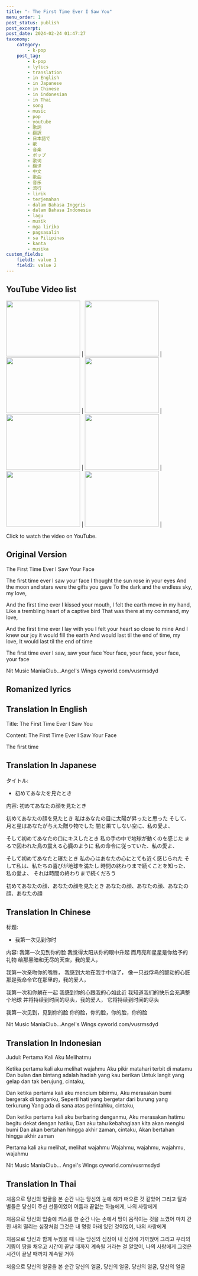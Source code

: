 ```yaml
---
title: "- The First Time Ever I Saw You"
menu_order: 1
post_status: publish
post_excerpt: 
post_date: 2024-02-24 01:47:27
taxonomy:
    category:
        - k-pop
    post_tag:
        - k-pop
        - lylics
        - translation
        - in English
        - in Japanese
        - in Chinese
        - in indonesian
        - in Thai
        - song
        - music
        - pop
        - youtube
        - 歌詞
        - 翻訳
        - 日本語で
        - 歌
        - 音楽
        - ポップ
        - 歌词
        - 翻译
        - 中文
        - 歌曲
        - 音乐
        - 流行
        - lirik
        - terjemahan
        - dalam Bahasa Inggris
        - dalam Bahasa Indonesia
        - lagu
        - musik
        - mga liriko
        - pagsasalin
        - sa Pilipinas
        - kanta
        - musika
custom_fields:
    field1: value 1
    field2: value 2
---
```


## YouTube Video list
 [<img src='http://img.youtube.com/vi/d8_fLu2yrP4/0.jpg' width='200' height='150'>](https://youtu.be/d8_fLu2yrP4) | [<img src='http://img.youtube.com/vi/VqW-eO3jTVU/0.jpg' width='200' height='150'>](https://youtu.be/VqW-eO3jTVU) | [<img src='http://img.youtube.com/vi/RuSiDp2Tqs8/0.jpg' width='200' height='150'>](https://youtu.be/RuSiDp2Tqs8) | [<img src='http://img.youtube.com/vi/LIK4xZHkvO0/0.jpg' width='200' height='150'>](https://youtu.be/LIK4xZHkvO0) | [<img src='http://img.youtube.com/vi/Na3bPzrZS-o/0.jpg' width='200' height='150'>](https://youtu.be/Na3bPzrZS-o) |
 [<img src='http://img.youtube.com/vi/uSrKff0w6CU/0.jpg' width='200' height='150'>](https://youtu.be/uSrKff0w6CU) | [<img src='http://img.youtube.com/vi/a47LLZcg-zM/0.jpg' width='200' height='150'>](https://youtu.be/a47LLZcg-zM) | [<img src='http://img.youtube.com/vi/I6x3mRbZo3k/0.jpg' width='200' height='150'>](https://youtu.be/I6x3mRbZo3k) |

Click to watch the video on YouTube.
## Original Version
The First Time Ever I Saw Your Face

The first time ever I saw your face
I thought the sun rose in your eyes
And the moon and stars were the gifts you gave
To the dark and the endless sky, my love,

And the first time ever I kissed your mouth,
I felt the earth move in my hand,
Like a trembling heart of a captive bird
That was there at my command, my love,

And the first time ever I lay with you
I felt your heart so close to mine
And I knew our joy it would fill the earth
And would last til the end of time, my love,
It would last til the end of time

The first time ever I saw, saw your face
Your face, your face, your face, your face



Nit Music ManiaClub...Angel's Wings
cyworld.com/vusrmsdyd

## Romanized lyrics

## Translation In English
Title: The First Time Ever I Saw You

Content:
The First Time Ever I Saw Your Face

The first time
## Translation In Japanese
タイトル: 
- 初めてあなたを見たとき

内容:
初めてあなたの顔を見たとき

初めてあなたの顔を見たとき
私はあなたの目に太陽が昇ったと思った
そして、月と星はあなたが与えた贈り物でした
闇と果てしない空に、私の愛よ、

そして初めてあなたの口にキスしたとき
私の手の中で地球が動くのを感じた
まるで囚われた鳥の震える心臓のように
私の命令に従っていた、私の愛よ、

そして初めてあなたと寝たとき
私の心はあなたの心にとても近く感じられた
そして私は、私たちの喜びが地球を満たし
時間の終わりまで続くことを知った、私の愛よ、
それは時間の終わりまで続くだろう

初めてあなたの顔、あなたの顔を見たとき
あなたの顔、あなたの顔、あなたの顔、あなたの顔
## Translation In Chinese
标题:
- 我第一次见到你时

内容:
我第一次见到你的脸
我觉得太阳从你的眼中升起
而月亮和星星是你给予的礼物
给那黑暗和无尽的天空，我的爱人，

我第一次亲吻你的嘴唇，
我感到大地在我手中动了，
像一只战俘鸟的颤动的心脏
那是我命令它在那里的，我的爱人，

我第一次和你躺在一起
我感到你的心跟我的心如此近
我知道我们的快乐会充满整个地球
并将持续到时间的尽头，我的爱人，
它将持续到时间的尽头

我第一次见到，见到你的脸
你的脸，你的脸，你的脸，你的脸

Nit Music ManiaClub...Angel's Wings
cyworld.com/vusrmsdyd
## Translation In Indonesian
Judul: Pertama Kali Aku Melihatmu

Ketika pertama kali aku melihat wajahmu
Aku pikir matahari terbit di matamu
Dan bulan dan bintang adalah hadiah yang kau berikan
Untuk langit yang gelap dan tak berujung, cintaku,

Dan ketika pertama kali aku mencium bibirmu,
Aku merasakan bumi bergerak di tanganku,
Seperti hati yang bergetar dari burung yang terkurung
Yang ada di sana atas perintahku, cintaku,

Dan ketika pertama kali aku berbaring denganmu,
Aku merasakan hatimu begitu dekat dengan hatiku,
Dan aku tahu kebahagiaan kita akan mengisi bumi
Dan akan bertahan hingga akhir zaman, cintaku,
Akan bertahan hingga akhir zaman

Pertama kali aku melihat, melihat wajahmu
Wajahmu, wajahmu, wajahmu, wajahmu

Nit Music ManiaClub... Angel's Wings
cyworld.com/vusrmsdyd
## Translation In Thai
처음으로 당신의 얼굴을 본 순간
나는 당신의 눈에 해가 떠오른 것 같았어
그리고 달과 별들은 당신이 주신 선물이었어
어둠과 끝없는 하늘에게, 나의 사랑에게

처음으로 당신의 입술에 키스를 한 순간
나는 손에서 땅이 움직이는 것을 느꼈어
마치 갇힌 새의 떨리는 심장처럼
그것은 내 명령 아래 있던 것이었어, 나의 사랑에게

처음으로 당신과 함께 누웠을 때
나는 당신의 심장이 내 심장에 가까웠어
그리고 우리의 기쁨이 땅을 채우고
시간이 끝날 때까지 계속될 거라는 걸 알았어, 나의 사랑에게
그것은 시간이 끝날 때까지 계속될 거야

처음으로 당신의 얼굴을 본 순간
당신의 얼굴, 당신의 얼굴, 당신의 얼굴, 당신의 얼굴
